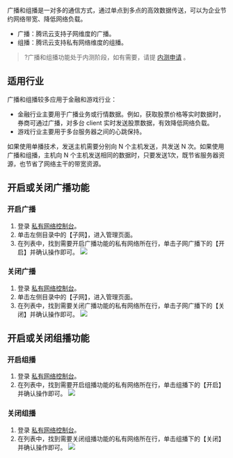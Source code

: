 广播和组播是一对多的通信方式，通过单点到多点的高效数据传送，可以为企业节约网络带宽、降低网络负载。
- 广播：腾讯云支持子网维度的广播。
- 组播：腾讯云支持私有网络维度的组播。

>?广播和组播功能处于内测阶段，如有需要，请提 [内测申请](https://cloud.tencent.com/apply/p/rkx852nifjh) 。

## 适用行业
广播和组播较多应用于金融和游戏行业：
- 金融行业主要用于广播业务或行情数据。例如，获取股票价格等实时数据时，券商可通过广播，对多台 client 实时发送股票数据，有效降低网络负载。
- 游戏行业主要用于多台服务器之间的心跳保持。

如果使用单播技术，发送主机需要分别向 N 个主机发送，共发送 N 次。如果使用广播和组播，主机向 N 个主机发送相同的数据时，只要发送1次，既节省服务器资源，也节省了网络主干的带宽资源。

## 开启或关闭广播功能
### 开启广播
1. 登录 [私有网络控制台](https://console.cloud.tencent.com/vpc)。
2. 单击左侧目录中的【子网】，进入管理页面。
3. 在列表中，找到需要开启广播功能的私有网络所在行，单击子网广播下的【开启】并确认操作即可。
![](https://main.qcloudimg.com/raw/6ad1936beeaafc07029426cfb3df8043.png)

### 关闭广播
1. 登录 [私有网络控制台](https://console.cloud.tencent.com/vpc)。
2. 单击左侧目录中的【子网】，进入管理页面。
3. 在列表中，找到需要关闭广播功能的私有网络所在行，单击子网广播下的【关闭】并确认操作即可。
![](https://main.qcloudimg.com/raw/6ad1936beeaafc07029426cfb3df8043.png)

## 开启或关闭组播功能
### 开启组播
1. 登录 [私有网络控制台](https://console.cloud.tencent.com/vpc)。
2. 在列表中，找到需要开启组播功能的私有网络所在行，单击组播下的【开启】并确认操作即可。
![](https://main.qcloudimg.com/raw/bc5733bd3e4c6a31f3190d522489c4ad.png)

### 关闭组播
1. 登录 [私有网络控制台](https://console.cloud.tencent.com/vpc)。
2. 在列表中，找到需要关闭组播功能的私有网络所在行，单击组播下的【关闭】并确认操作即可。
![](https://main.qcloudimg.com/raw/f0b8dc0f1de0810cd7d10a7b65a592fe.png)
